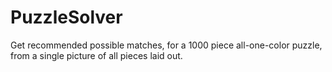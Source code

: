 # PuzzleSolver
Get recommended possible matches, for a 1000 piece all-one-color puzzle, from a single picture of all pieces laid out.
